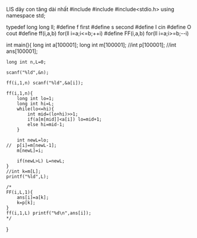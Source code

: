  LIS
dãy con tăng dài nhất
#include<iostream>
#include<algorithm>
#include<stdio.h>
using namespace std;

typedef long long ll;
#define f first
#define s second
#define I cin
#define O cout
#define ff(i,a,b) for(ll i=a;i<=b;++i)
#define FF(i,a,b) for(ll i=a;i>=b;--i)


int main(){
    long int a[100001];
    long int m[100001];
    //int p[100001];
    //int ans[100001];
    
    long int n,L=0;
    
    scanf("%ld",&n);
    
    ff(i,1,n) scanf("%ld",&a[i]);
        
    ff(i,1,n){
    	long int lo=1;
    	long int hi=L;
    	while(lo<=hi){
    		int mid=(lo+hi)>>1;
    		if(a[m[mid]]<a[i]) lo=mid+1;
    		else hi=mid-1;
    	}
    	
    	int newL=lo;
    //	p[i]=m[newL-1];
    	m[newL]=i;
    	
    	if(newL>L) L=newL;
    }
    //int k=m[L];
    printf("%ld",L);
    
	/*
    FF(i,L,1){
    	ans[i]=a[k];
    	k=p[k];
    }
    ff(i,1,L) printf("%d\n",ans[i]);
    */
}

